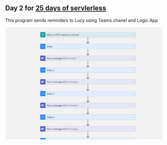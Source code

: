 ## Day 2 for [25 days of servlerless](https://www.25daysofserverless.com/)

This program sends reminders to Lucy using Teams chanel and Logic App

![Logic app](logicApp.png)
